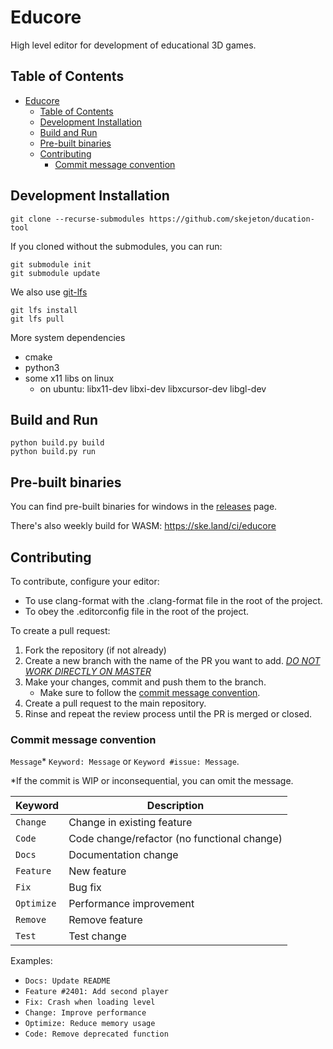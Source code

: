 

# Educore

High level editor for development of educational 3D games. 

## Table of Contents
- [Educore](#educore)
  - [Table of Contents](#table-of-contents)
  - [Development Installation](#development-installation)
  - [Build and Run](#build-and-run)
  - [Pre-built binaries](#pre-built-binaries)
  - [Contributing](#contributing)
    - [Commit message convention](#commit-message-convention)
## Development Installation

```
git clone --recurse-submodules https://github.com/skejeton/ducation-tool
```

If you cloned without the submodules, you can run:
```
git submodule init
git submodule update
```

We also use [git-lfs](https://git-lfs.com/)
```
git lfs install
git lfs pull
```

More system dependencies
- cmake
- python3
- some x11 libs on linux
  - on ubuntu: libx11-dev libxi-dev libxcursor-dev libgl-dev

## Build and Run
```
python build.py build
python build.py run
```

## Pre-built binaries
You can find pre-built binaries for windows in the [releases](https://github.com/skejeton/education-tool/releases) page.

There's also weekly build for WASM: https://ske.land/ci/educore

## Contributing
To contribute, configure your editor:
- To use clang-format with the .clang-format file in the root of the project.
- To obey the .editorconfig file in the root of the project.

To create a pull request:
1. Fork the repository (if not already)
2. Create a new branch with the name of the PR you want to add. [*DO NOT WORK DIRECTLY ON MASTER*](https://stackoverflow.com/questions/60631439/why-is-it-bad-practice-to-submit-pull-request-from-master-branch)
3. Make your changes, commit and push them to the branch.
    - Make sure to follow the [commit message convention](#commit-message-convention).
4. Create a pull request to the main repository.
5. Rinse and repeat the review process until the PR is merged or closed.



### Commit message convention

`Message`* `Keyword: Message` or `Keyword #issue: Message`.

*If the commit is WIP or inconsequential, you can omit the message.

| Keyword  | Description |
|----------|-------------|
|`Change`  | Change in existing feature |
|`Code`    | Code change/refactor (no functional change) |
|`Docs`    | Documentation change |
|`Feature` | New feature |
|`Fix`     | Bug fix |
|`Optimize`| Performance improvement |
|`Remove`  | Remove feature |
|`Test`    | Test change |

Examples:
- `Docs: Update README`
- `Feature #2401: Add second player`
- `Fix: Crash when loading level`
- `Change: Improve performance`
- `Optimize: Reduce memory usage`
- `Code: Remove deprecated function`
 
